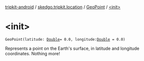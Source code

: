 [tripkit-android](../../index.md) / [skedgo.tripkit.location](../index.md) / [GeoPoint](index.md) / [&lt;init&gt;](./-init-.md)

# &lt;init&gt;

`GeoPoint(latitude: `[`Double`](https://kotlinlang.org/api/latest/jvm/stdlib/kotlin/-double/index.html)` = 0.0, longitude: `[`Double`](https://kotlinlang.org/api/latest/jvm/stdlib/kotlin/-double/index.html)` = 0.0)`

Represents a point on the Earth's surface, in latitude and longitude coordinates.
Nothing more!

